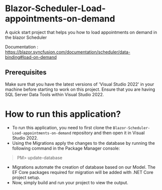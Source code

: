 # Blazor-Scheduler-Load-appointments-on-demand

A quick start project that helps you how to load appointments on demand in the blazor Scheduler

Documentation : https://blazor.syncfusion.com/documentation/scheduler/data-binding#load-on-demand

## Prerequisites

Make sure that you have the latest versions of 'Visual Studio 2022' in your machine before starting to work on this project. Ensure that you are having SQL Server Data Tools within Visual Studio 2022.

# How to run this application?

* To run this application, you need to first clone the <code>Blazor-Scheduler-Load-appointments-on-demand</code> repository and then open it in Visual Studio 2022.
* Using the Migrations apply the changes to the database by running the following command in the Package Manager console:
> PM> update-database
* Migrations automate the creation of database based on our Model. The EF Core packages required for migration will be added with .NET Core project setup.
* Now, simply build and run your project to view the output.
